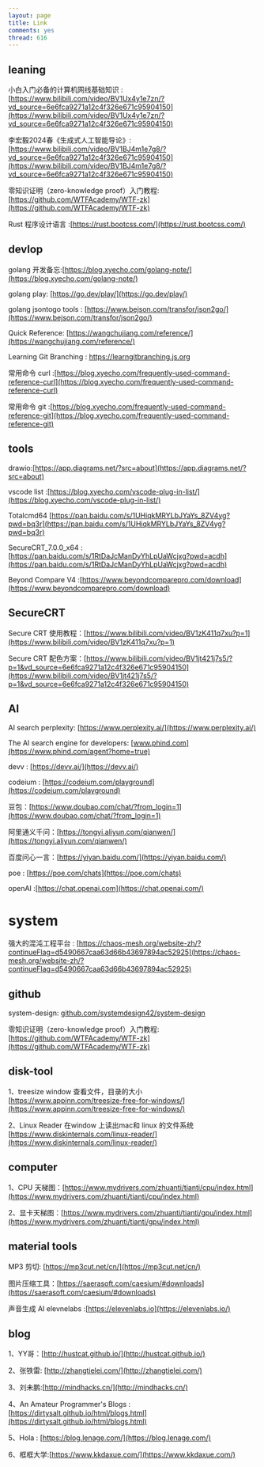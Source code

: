 ```yaml
---
layout: page
title: Link
comments: yes
thread: 616
---
```

## leaning 

小白入门必备的计算机网线基础知识 : [https://www.bilibili.com/video/BV1Ux4y1e7zn/?vd_source=6e6fca9271a12c4f326e671c95904150](https://www.bilibili.com/video/BV1Ux4y1e7zn/?vd_source=6e6fca9271a12c4f326e671c95904150)

李宏毅2024春《生成式人工智能导论》:[https://www.bilibili.com/video/BV1BJ4m1e7g8/?vd_source=6e6fca9271a12c4f326e671c95904150](https://www.bilibili.com/video/BV1BJ4m1e7g8/?vd_source=6e6fca9271a12c4f326e671c95904150)

零知识证明（zero-knowledge proof）入门教程: [https://github.com/WTFAcademy/WTF-zk](https://github.com/WTFAcademy/WTF-zk)

Rust 程序设计语言 :[https://rust.bootcss.com/](https://rust.bootcss.com/)

## devlop 

golang 开发备忘:[https://blog.xyecho.com/golang-note/](https://blog.xyecho.com/golang-note/)

golang play: [https://go.dev/play/](https://go.dev/play/)

golang jsontogo tools : [https://www.bejson.com/transfor/json2go/](https://www.bejson.com/transfor/json2go/)

Quick Reference: [https://wangchujiang.com/reference/](https://wangchujiang.com/reference/)

Learning Git Branching : [https://learngitbranching.js.org ](https://learngitbranching.js.org/?locale=zh_CN&NODEMO=)

常用命令 curl :[https://blog.xyecho.com/frequently-used-command-reference-curl](https://blog.xyecho.com/frequently-used-command-reference-curl)

常用命令 git :[https://blog.xyecho.com/frequently-used-command-reference-git](https://blog.xyecho.com/frequently-used-command-reference-git)

## tools

drawio:[https://app.diagrams.net/?src=about](https://app.diagrams.net/?src=about)



vscode list :[https://blog.xyecho.com/vscode-plug-in-list/](https://blog.xyecho.com/vscode-plug-in-list/)

Totalcmd64 [https://pan.baidu.com/s/1UHiqkMRYLbJYaYs_8ZV4yg?pwd=bq3r](https://pan.baidu.com/s/1UHiqkMRYLbJYaYs_8ZV4yg?pwd=bq3r)

SecureCRT_7.0.0_x64 : [https://pan.baidu.com/s/1RtDaJcManDyYhLpUaWcjxg?pwd=acdh](https://pan.baidu.com/s/1RtDaJcManDyYhLpUaWcjxg?pwd=acdh)

Beyond Compare V4 :[https://www.beyondcomparepro.com/download](https://www.beyondcomparepro.com/download)


## SecureCRT

Secure CRT 使用教程：[https://www.bilibili.com/video/BV1zK411q7xu?p=1](https://www.bilibili.com/video/BV1zK411q7xu?p=1)

Secure CRT 配色方案：[https://www.bilibili.com/video/BV1jt421j7s5/?p=1&vd_source=6e6fca9271a12c4f326e671c95904150](https://www.bilibili.com/video/BV1jt421j7s5/?p=1&vd_source=6e6fca9271a12c4f326e671c95904150)

## AI 

AI search perplexity: [https://www.perplexity.ai/](https://www.perplexity.ai/)

The AI search engine for developers:  [www.phind.com](https://www.phind.com/agent?home=true)

devv : [https://devv.ai/](https://devv.ai/)

codeium : [https://codeium.com/playground](https://codeium.com/playground)

豆包：[https://www.doubao.com/chat/?from_login=1](https://www.doubao.com/chat/?from_login=1)

阿里通义千问：[https://tongyi.aliyun.com/qianwen/](https://tongyi.aliyun.com/qianwen/)

百度问心一言：[https://yiyan.baidu.com/](https://yiyan.baidu.com/)

poe : [https://poe.com/chats](https://poe.com/chats)

openAI :[https://chat.openai.com](https://chat.openai.com/)

# system 

强大的混沌工程平台 : [https://chaos-mesh.org/website-zh/?continueFlag=d5490667caa63d66b43697894ac52925](https://chaos-mesh.org/website-zh/?continueFlag=d5490667caa63d66b43697894ac52925)


## github  

system-design: [github.com/systemdesign42/system-design](github.com/systemdesign42/system-design)

零知识证明（zero-knowledge proof）入门教程: [https://github.com/WTFAcademy/WTF-zk](https://github.com/WTFAcademy/WTF-zk)

## disk-tool 

1、treesize window 查看文件，目录的大小 [https://www.appinn.com/treesize-free-for-windows/](https://www.appinn.com/treesize-free-for-windows/)

2、Linux Reader 在window 上读出mac和 linux 的文件系统 [https://www.diskinternals.com/linux-reader/](https://www.diskinternals.com/linux-reader/) 

## computer 

1、CPU 天梯图：[https://www.mydrivers.com/zhuanti/tianti/cpu/index.html](https://www.mydrivers.com/zhuanti/tianti/cpu/index.html)

2、显卡天梯图：[https://www.mydrivers.com/zhuanti/tianti/gpu/index.html](https://www.mydrivers.com/zhuanti/tianti/gpu/index.html)

## material tools

MP3 剪切: [https://mp3cut.net/cn/](https://mp3cut.net/cn/)

图片压缩工具：[https://saerasoft.com/caesium/#downloads](https://saerasoft.com/caesium/#downloads)

声音生成 AI elevnelabs :[https://elevenlabs.io](https://elevenlabs.io/)

## blog

1、YY哥：[http://hustcat.github.io/](http://hustcat.github.io/)

2、张铁雷: [http://zhangtielei.com/](http://zhangtielei.com/)

3、刘未鹏:[http://mindhacks.cn/](http://mindhacks.cn/)

4、An Amateur Programmer's Blogs : [https://dirtysalt.github.io/html/blogs.html](https://dirtysalt.github.io/html/blogs.html)

5、Hola : [https://blog.lenage.com/](https://blog.lenage.com/)

6、框框大学:[https://www.kkdaxue.com/](https://www.kkdaxue.com/)


